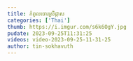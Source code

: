 ```yaml
---
title: កំពូល​ចោរ​ស្រី​ផ្កា​ស
categories: ['Thai']
thumb: https://i.imgur.com/s6k6OgY.jpg
pudate: 2023-09-25T11:31:25
videos: video-2023-09-25-11-31-25
author: tin-sokhavuth
---
```

